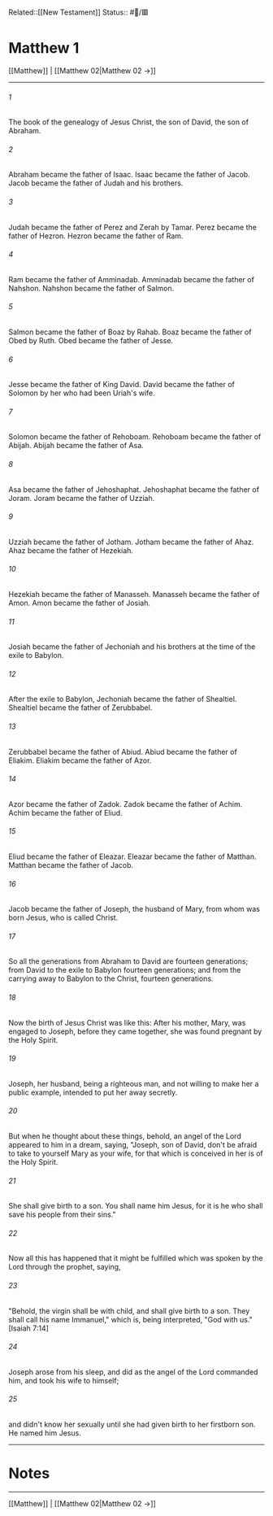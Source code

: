 Related::[[New Testament]]
Status:: #📖/🟥
# Matthew 1

[[Matthew]] | [[Matthew 02|Matthew 02 →]]
***



###### 1 
The book of the genealogy of Jesus Christ, the son of David, the son of Abraham. 

###### 2 
Abraham became the father of Isaac. Isaac became the father of Jacob. Jacob became the father of Judah and his brothers. 

###### 3 
Judah became the father of Perez and Zerah by Tamar. Perez became the father of Hezron. Hezron became the father of Ram. 

###### 4 
Ram became the father of Amminadab. Amminadab became the father of Nahshon. Nahshon became the father of Salmon. 

###### 5 
Salmon became the father of Boaz by Rahab. Boaz became the father of Obed by Ruth. Obed became the father of Jesse. 

###### 6 
Jesse became the father of King David. David became the father of Solomon by her who had been Uriah's wife. 

###### 7 
Solomon became the father of Rehoboam. Rehoboam became the father of Abijah. Abijah became the father of Asa. 

###### 8 
Asa became the father of Jehoshaphat. Jehoshaphat became the father of Joram. Joram became the father of Uzziah. 

###### 9 
Uzziah became the father of Jotham. Jotham became the father of Ahaz. Ahaz became the father of Hezekiah. 

###### 10 
Hezekiah became the father of Manasseh. Manasseh became the father of Amon. Amon became the father of Josiah. 

###### 11 
Josiah became the father of Jechoniah and his brothers at the time of the exile to Babylon. 

###### 12 
After the exile to Babylon, Jechoniah became the father of Shealtiel. Shealtiel became the father of Zerubbabel. 

###### 13 
Zerubbabel became the father of Abiud. Abiud became the father of Eliakim. Eliakim became the father of Azor. 

###### 14 
Azor became the father of Zadok. Zadok became the father of Achim. Achim became the father of Eliud. 

###### 15 
Eliud became the father of Eleazar. Eleazar became the father of Matthan. Matthan became the father of Jacob. 

###### 16 
Jacob became the father of Joseph, the husband of Mary, from whom was born Jesus, who is called Christ. 

###### 17 
So all the generations from Abraham to David are fourteen generations; from David to the exile to Babylon fourteen generations; and from the carrying away to Babylon to the Christ, fourteen generations. 

###### 18 
Now the birth of Jesus Christ was like this: After his mother, Mary, was engaged to Joseph, before they came together, she was found pregnant by the Holy Spirit. 

###### 19 
Joseph, her husband, being a righteous man, and not willing to make her a public example, intended to put her away secretly. 

###### 20 
But when he thought about these things, behold, an angel of the Lord appeared to him in a dream, saying, "Joseph, son of David, don't be afraid to take to yourself Mary as your wife, for that which is conceived in her is of the Holy Spirit. 

###### 21 
She shall give birth to a son. You shall name him Jesus, for it is he who shall save his people from their sins." 

###### 22 
Now all this has happened that it might be fulfilled which was spoken by the Lord through the prophet, saying, 

###### 23 
"Behold, the virgin shall be with child, and shall give birth to a son. They shall call his name Immanuel," which is, being interpreted, "God with us."<crossref intro="1:23">[Isaiah 7:14]</crossref> 

###### 24 
Joseph arose from his sleep, and did as the angel of the Lord commanded him, and took his wife to himself; 

###### 25 
and didn't know her sexually until she had given birth to her firstborn son. He named him Jesus.

---
# Notes


***
[[Matthew]] | [[Matthew 02|Matthew 02 →]]
